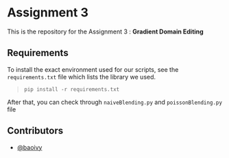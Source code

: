 # Assignment 3

This is the repository for the Assignment 3 : __Gradient Domain Editing__

## Requirements

To install the exact environment used for our scripts, see the `requirements.txt` file which lists the library we used.

> `pip install -r requirements.txt`

After that, you can check through `naiveBlending.py` and `poissonBlending.py` file 

## Contributors

- [@baoivy](https://github.com/baoivy/)